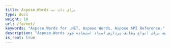 ```yaml
---
title: Aspose.Words برای دات نت
type: docs
weight: 10
url: /fa/net/
keywords: "Aspose.Words for .NET, Aspose Words, Aspose API Reference."
description: "Aspose.Words یک کتابخانه کلاس است که می تواند توسط توسعه دهندگان برای پلتفرم های مختلف برای انواع وظایف پردازش اسناد استفاده شود."
is_root: true
---
```

